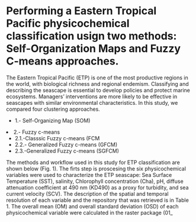 # Performing a Eastern Tropical Pacific  physicochemical classification usign two methods: Self-Organization Maps and Fuzzy C-means approaches.  
<p>The Eastern Tropical Pacific (ETP) is one of the most productive regions in the world, with biological richness and regional endemism. Classifying and describing the seascape is essential to develop policies and protect marine ecosystems. Managers’ interventions
are more likely to be effective in seascapes with similar environmental characteristics. In this study, we compared four clustering approaches.  </p>
<ul>
<li> 1.- Self-Organizing Map  (SOM)
</li>
</ul>  
  <li> 2.- Fuzzy c-means
  <ul>
  		<li>2.1.-Classsic Fuzzy c-means (FCM </li>
  		<li>2.2.- Generalized Fuzzy c-means (GFCM) </li>
  		<li>2.3.-Generalized Fuzzy c-means (SGFCM) </li>
    </ul>
  </li>
<P>The methods and workflow used in this study for ETP classification are shown below (Fig. 1). The firts step is proscesing the six
physicochemical variables were used to characterize the ETP seascape: Sea Surface Temperature (SST), salinity, Chlorophyll concentration
(Cha), pH, diffuse attenuation coefficient at 490 nm (KD490) as a proxy for turbidity, and sea current velocity (SCV). The description of the spatial and temporal resolution of each variable and the repository
that was retrieved is in Table 1. The overall mean (OM) and overall standard deviation (OSD)
of each physicochemical variable were calculated in the raster package (01_  </P>
